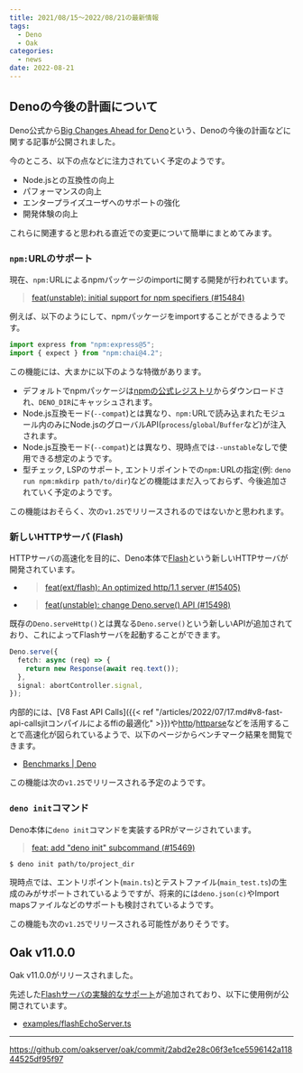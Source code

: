 ```yaml
---
title: 2021/08/15〜2022/08/21の最新情報
tags:
  - Deno
  - Oak
categories:
  - news
date: 2022-08-21
---
```


## Denoの今後の計画について

Deno公式から[Big Changes Ahead for Deno](https://deno.com/blog/changes)という、Denoの今後の計画などに関する記事が公開されました。

今のところ、以下の点などに注力されていく予定のようです。

- Node.jsとの互換性の向上
- パフォーマンスの向上
- エンタープライズユーザへのサポートの強化
- 開発体験の向上

これらに関連すると思われる直近での変更について簡単にまとめてみます。

### `npm:`URLのサポート

現在、`npm:`URLによるnpmパッケージのimportに関する開発が行われています。

> [feat(unstable): initial support for npm specifiers (#15484)](https://github.com/denoland/deno/pull/15484)

例えば、以下のようにして、npmパッケージをimportすることができるようです。

```typescript
import express from "npm:express@5";
import { expect } from "npm:chai@4.2";
```

この機能には、大まかに以下のような特徴があります。

- デフォルトでnpmパッケージは[npmの公式レジストリ](https://github.com/npm/registry)からダウンロードされ、`DENO_DIR`にキャッシュされます。
- Node.js互換モード(`--compat`)とは異なり、`npm:`URLで読み込まれたモジュール内のみにNode.jsのグローバルAPI(`process`/`global`/`Buffer`など)が注入されます。
- Node.js互換モード(`--compat`)とは異なり、現時点では`--unstable`なしで使用できる想定のようです。
- 型チェック, LSPのサポート, エントリポイントでの`npm:`URLの指定(例: `deno run npm:mkdirp path/to/dir`)などの機能はまだ入っておらず、今後追加されていく予定のようです。

この機能はおそらく、次の`v1.25`でリリースされるのではないかと思われます。

### 新しいHTTPサーバ (Flash)

HTTPサーバの高速化を目的に、Deno本体で[Flash](https://github.com/denoland/deno/tree/87f80ff6be5e2a132b583a9c380fff5db3cb2b07/ext/flash)という新しいHTTPサーバが開発されています。

- > [feat(ext/flash): An optimized http/1.1 server (#15405)](https://github.com/denoland/deno/pull/15405)
- > [feat(unstable): change Deno.serve() API (#15498)](https://github.com/denoland/deno/pull/15498)

既存の`Deno.serveHttp()`とは異なる`Deno.serve()`という新しいAPIが追加されており、これによってFlashサーバを起動することができます。

```typescript
Deno.serve({
  fetch: async (req) => {
    return new Response(await req.text());
  },
  signal: abortController.signal,
});
```

内部的には、[V8 Fast API Calls]({{< ref "/articles/2022/07/17.md#v8-fast-api-callsjitコンパイルによるffiの最適化" >}})や[http](https://docs.rs/http/latest/http/)/[httparse](https://github.com/seanmonstar/httparse)などを活用することで高速化が図られているようで、以下のページからベンチマーク結果を閲覧できます。

- [Benchmarks  | Deno](https://deno.land/benchmarks)

この機能は次の`v1.25`でリリースされる予定のようです。

### `deno init`コマンド

Deno本体に`deno init`コマンドを実装するPRがマージされています。

> [feat: add "deno init" subcommand (#15469)](https://github.com/denoland/deno/pull/15469)

```shell
$ deno init path/to/project_dir
```

現時点では、エントリポイント(`main.ts`)とテストファイル(`main_test.ts`)の生成のみがサポートされているようですが、将来的には`deno.json(c)`やImport mapsファイルなどのサポートも検討されているようです。

この機能も次の`v1.25`でリリースされる可能性がありそうです。

## Oak v11.0.0

Oak v11.0.0がリリースされました。

先述した[Flashサーバの実験的なサポート](https://github.com/oakserver/oak/pull/545)が追加されており、以下に使用例が公開されています。

- [examples/flashEchoServer.ts](https://github.com/oakserver/oak/blob/v11.0.0/examples/flashEchoServer.ts)

---

https://github.com/oakserver/oak/commit/2abd2e28c06f3e1ce5596142a11844525df95f97

